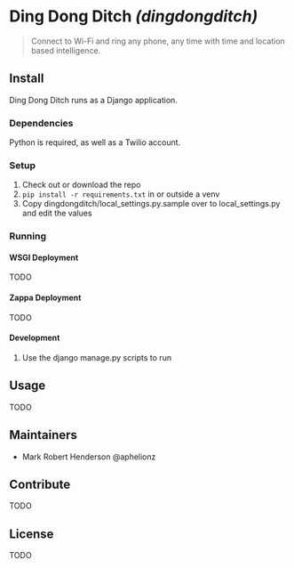 # Ding Dong Ditch _(dingdongditch)_

> Connect to Wi-Fi and ring any phone, any time with time and location based intelligence.

## Install

Ding Dong Ditch runs as a Django application.

### Dependencies

Python is required,  as well as a Twilio account.

### Setup
1. Check out or download the repo
2. `pip install -r requirements.txt` in or outside a venv
3. Copy dingdongditch/local_settings.py.sample over to local_settings.py and edit the values

### Running

#### WSGI Deployment

TODO

#### Zappa Deployment

TODO

#### Development
1. Use the django manage.py scripts to run 

## Usage

TODO

## Maintainers

- Mark Robert Henderson @aphelionz

## Contribute

TODO

## License

TODO
